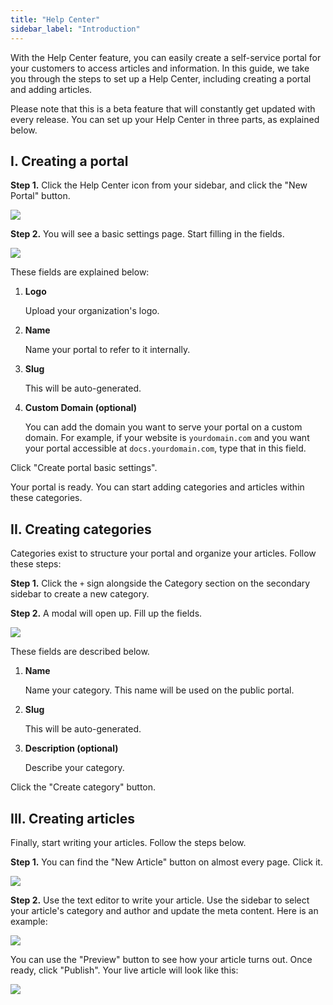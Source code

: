 ```yaml
---
title: "Help Center"
sidebar_label: "Introduction"
---
```


With the Help Center feature, you can easily create a self-service portal for your customers to access articles and information. In this guide, we take you through the steps to set up a Help Center, including creating a portal and adding articles.

Please note that this is a beta feature that will constantly get updated with every release. You can set up your Help Center in three parts, as explained below.

## I. Creating a portal

**Step 1.** Click the Help Center icon from your sidebar, and click the "New Portal" button.

![](https://app.chatwoot.com/rails/active_storage/blobs/redirect/eyJfcmFpbHMiOnsibWVzc2FnZSI6IkJBaHBBMGF0VHc9PSIsImV4cCI6bnVsbCwicHVyIjoiYmxvYl9pZCJ9fQ==--75c692c975b2beba0b089cb77c41d93c913524a4/help%20center%20in%20chatwoot.png)

**Step 2.** You will see a basic settings page. Start filling in the fields.

![](https://app.chatwoot.com/rails/active_storage/blobs/redirect/eyJfcmFpbHMiOnsibWVzc2FnZSI6IkJBaHBBMHV0VHc9PSIsImV4cCI6bnVsbCwicHVyIjoiYmxvYl9pZCJ9fQ==--3769e42313f6f19c7080f9ac6632a3d4fd42203e/create%20a%20portal%20in%20help%20center.png)

These fields are explained below:

1. **Logo**

   Upload your organization's logo.

2. **Name**

   Name your portal to refer to it internally.

3. **Slug**

   This will be auto-generated.

4. **Custom Domain (optional)**

   You can add the domain you want to serve your portal on a custom domain. For example, if your website is `yourdomain.com` and you want your portal accessible at `docs.yourdomain.com`, type that in this field.

Click "Create portal basic settings".

Your portal is ready. You can start adding categories and articles within these categories.

## II. Creating categories

Categories exist to structure your portal and organize your articles. Follow these steps:

**Step 1.** Click the `+` sign alongside the Category section on the secondary sidebar to create a new category.

**Step 2.** A modal will open up. Fill up the fields.

![](https://app.chatwoot.com/rails/active_storage/blobs/redirect/eyJfcmFpbHMiOnsibWVzc2FnZSI6IkJBaHBBMmF0VHc9PSIsImV4cCI6bnVsbCwicHVyIjoiYmxvYl9pZCJ9fQ==--4a1192c8db7ce6541b8adf0c872a0a6d022e610a/creating%20a%20category%20in%20help%20center.png)

These fields are described below.

1. **Name**

   Name your category. This name will be used on the public portal.

2. **Slug**

   This will be auto-generated.

3. **Description (optional)**

   Describe your category.

Click the "Create category" button.

## III. Creating articles

Finally, start writing your articles. Follow the steps below.

**Step 1.** You can find the "New Article" button on almost every page. Click it.

![](https://app.chatwoot.com/rails/active_storage/blobs/redirect/eyJfcmFpbHMiOnsibWVzc2FnZSI6IkJBaHBBNEd0VHc9PSIsImV4cCI6bnVsbCwicHVyIjoiYmxvYl9pZCJ9fQ==--5923b0b92b58bdfae24709c292f2e6e49fba5190/new%20article.png)

**Step 2.** Use the text editor to write your article. Use the sidebar to select your article's category and author and update the meta content. Here is an example:

![](https://app.chatwoot.com/rails/active_storage/blobs/redirect/eyJfcmFpbHMiOnsibWVzc2FnZSI6IkJBaHBBNDZ0VHc9PSIsImV4cCI6bnVsbCwicHVyIjoiYmxvYl9pZCJ9fQ==--1fff825cd2ff75ba253d76ff8ea4ce302ff8dbbc/writing%20an%20article%20in%20help%20center.png)

You can use the "Preview" button to see how your article turns out. Once ready, click "Publish". Your live article will look like this:

![](https://app.chatwoot.com/rails/active_storage/blobs/redirect/eyJfcmFpbHMiOnsibWVzc2FnZSI6IkJBaHBBNW10VHc9PSIsImV4cCI6bnVsbCwicHVyIjoiYmxvYl9pZCJ9fQ==--5a1f9ebd7b1a45390359c8b97d29b0bae632b0a8/published%20article.png)
